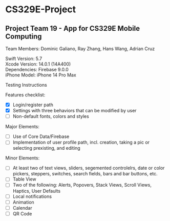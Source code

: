# CS329E-Project
## Project Team 19 - App for CS329E Mobile Computing

Team Members: Dominic Galiano, Ray Zhang, Hans Wang, Adrian Cruz

Swift Version: 5.7  
Xcode Version: 14.0.1 (14A400)  
Dependencies: Firebase 9.0.0  
iPhone Model: iPhone 14 Pro Max  

Testing Instructions

Features checklist:  

- [X] Login/register path
- [X] Settings with three behaviors that can be modified by user
- [ ] Non-default fonts, colors and styles

Major Elements:  

- [ ] Use of Core Data/Firebase
- [ ] Implementation of user profile path, incl. creation, taking a pic or selecting prexisting, and editing  

Minor Elements:  

- [ ] At least two of text views, sliders, segemented controlelrs, date or color pickers, steppers, switches, search fields, bars and bar buttons, etc.
- [ ] Table View
- [ ] Two of the following: Alerts, Popovers, Stack Views, Scroll Views, Haptics, User Defaults
- [ ] Local notifications
- [ ] Animation
- [ ] Calendar
- [ ] QR Code
